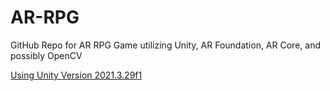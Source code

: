 # AR-RPG
 GitHub Repo for AR RPG Game utilizing Unity, AR Foundation, AR Core, and possibly OpenCV

[Using Unity Version 2021.3.29f1](https://unity.com/releases/editor/archive) 
